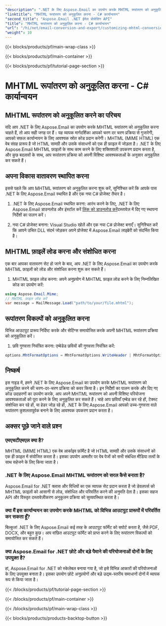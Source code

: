 ```yaml
---
"description": ".NET के लिए Aspose.Email का उपयोग करके MHTML रूपांतरण को अनुकूलित करना सीखें। C# स्रोत कोड के साथ चरण-दर-चरण मार्गदर्शिका।"
"linktitle": "MHTML रूपांतरण को अनुकूलित करना - C# कार्यान्वयन"
"second_title": "Aspose.Email .NET ईमेल प्रोसेसिंग API"
"title": "MHTML रूपांतरण को अनुकूलित करना - C# कार्यान्वयन"
"url": "/hi/net/email-conversion-and-export/customizing-mhtml-conversion-csharp-implementation/"
"weight": 10
---
```


{{< blocks/products/pf/main-wrap-class >}}

{{< blocks/products/pf/main-container >}}

{{< blocks/products/pf/tutorial-page-section >}}

# MHTML रूपांतरण को अनुकूलित करना - C# कार्यान्वयन


## MHTML रूपांतरण को अनुकूलित करने का परिचय

यदि आप .NET के लिए Aspose.Email का उपयोग करके MHTML रूपांतरण को अनुकूलित करना चाहते हैं, तो आप सही जगह पर हैं। यह व्यापक मार्गदर्शिका आपको चरण दर चरण प्रक्रिया से गुजारेगी, आपको सफल कार्यान्वयन के लिए आवश्यक स्रोत कोड प्रदान करेगी। MHTML (MIME HTML) एक वेब संग्रह प्रारूप है जो HTML सामग्री और उसके संसाधनों को एक ही फ़ाइल में जोड़ता है। .NET के लिए Aspose.Email MHTML फ़ाइलों के साथ काम करने के लिए शक्तिशाली उपकरण प्रदान करता है, और कुछ बदलावों के साथ, आप रूपांतरण प्रक्रिया को अपनी विशिष्ट आवश्यकताओं के अनुसार अनुकूलित कर सकते हैं।

## अपना विकास वातावरण स्थापित करना

इससे पहले कि आप MHTML रूपांतरण को अनुकूलित करना शुरू करें, सुनिश्चित करें कि आपके पास .NET के लिए Aspose.Email स्थापित है और एक नया C# प्रोजेक्ट तैयार है।

1. .NET के लिए Aspose.Email स्थापित करना:
आरंभ करने के लिए, .NET के लिए Aspose.Email डाउनलोड और इंस्टॉल करें [लिंक को डाउनलोड करें](https://releases.aspose.com/email/net)दस्तावेज़ में दिए गए स्थापना निर्देशों का पालन करें।

2. नया C# प्रोजेक्ट बनाना:
Visual Studio खोलें और एक नया C# प्रोजेक्ट बनाएँ। सुनिश्चित करें कि आपने उचित DLL संदर्भ जोड़कर अपने प्रोजेक्ट में Aspose.Email लाइब्रेरी को संदर्भित किया है।

## MHTML फ़ाइलें लोड करना और संशोधित करना

एक बार आपका वातावरण सेट हो जाने के बाद, आप .NET के लिए Aspose.Email का उपयोग करके MHTML फ़ाइलों को लोड और संशोधित करना शुरू कर सकते हैं।

1. MHTML फ़ाइल लोड करना:
अपने अनुप्रयोग में MHTML फ़ाइल लोड करने के लिए निम्नलिखित कोड का उपयोग करें:

```csharp
using Aspose.Email.Mime;
// MHTML फ़ाइल लोड करें
var message = MailMessage.Load("path/to/your/file.mhtml");
```

## रूपांतरण विकल्पों को अनुकूलित करना

विभिन्न आउटपुट प्रारूप निर्दिष्ट करके और सेटिंग्स समायोजित करके अपनी MHTML रूपांतरण प्रक्रिया को अनुकूलित करें।

1. छवि गुणवत्ता नियंत्रित करना:
एम्बेडेड छवियों की गुणवत्ता नियंत्रित करें:

```csharp
options.MhtFormatOptions = MhtFormatOptions.WriteHeader | MhtFormatOptions.HideExtraPrintHeader;
```

## निष्कर्ष

इस गाइड में, हमने .NET के लिए Aspose.Email का उपयोग करके MHTML रूपांतरण को अनुकूलित करने की चरण-दर-चरण प्रक्रिया को कवर किया है। इन निर्देशों का पालन करके और दिए गए कोड उदाहरणों का उपयोग करके, आप अपने MHTML रूपांतरण को अपनी विशिष्ट परियोजना आवश्यकताओं को पूरा करने के लिए अनुकूलित कर सकते हैं। चाहे आप छवियाँ एम्बेड कर रहे हों, टेक्स्ट संशोधित कर रहे हों, या हेडर जोड़ रहे हों, .NET के लिए Aspose.Email आपको उच्च-गुणवत्ता वाले रूपांतरण कुशलतापूर्वक बनाने के लिए आवश्यक उपकरण प्रदान करता है।

## अक्सर पूछे जाने वाले प्रश्न

### एमएचटीएमएल क्या है?

MHTML (MIME HTML) एक वेब आर्काइव फ़ॉर्मेट है जो HTML सामग्री और उसके संसाधनों को एक ही फ़ाइल में संयोजित करता है। इसका उपयोग आमतौर पर वेब पेजों को सभी संबंधित मीडिया तत्वों के साथ सहेजने के लिए किया जाता है।

### .NET के लिए Aspose.Email MHTML रूपांतरण को सरल कैसे बनाता है?

Aspose.Email for .NET क्लास और विधियों का एक व्यापक सेट प्रदान करता है जो डेवलपर्स को MHTML फ़ाइलों को आसानी से लोड, संशोधित और परिवर्तित करने की अनुमति देता है। इसका सहज API और विस्तृत दस्तावेज़ीकरण अनुकूलन प्रक्रिया को सुव्यवस्थित करता है।

### क्या मैं इस कार्यान्वयन का उपयोग करके MHTML को विभिन्न आउटपुट प्रारूपों में परिवर्तित कर सकता हूँ?

बिल्कुल! .NET के लिए Aspose.Email कई तरह के आउटपुट फॉर्मेट को सपोर्ट करता है, जैसे PDF, DOCX, और बहुत कुछ। आप वांछित आउटपुट फॉर्मेट को प्राप्त करने के लिए रूपांतरण विकल्पों को समायोजित कर सकते हैं।

### क्या Aspose.Email for .NET छोटे और बड़े पैमाने की परियोजनाओं दोनों के लिए उपयुक्त है?

हां, Aspose.Email for .NET को स्केलेबल बनाया गया है, जो इसे विभिन्न आकारों की परियोजनाओं के लिए उपयुक्त बनाता है। इसका उपयोग छोटे अनुप्रयोगों और बड़े उद्यम-स्तरीय समाधानों दोनों में व्यापक रूप से किया जाता है।

{{< /blocks/products/pf/tutorial-page-section >}}

{{< /blocks/products/pf/main-container >}}

{{< /blocks/products/pf/main-wrap-class >}}

{{< blocks/products/products-backtop-button >}}